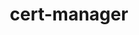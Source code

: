 ---
git: https://github.com/jetstack/cert-manager
logohandle: cert-managerio
sort: cert-manager
title: cert-manager
website: https://cert-manager.io/
---
